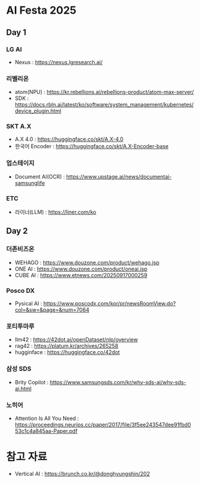 # AI Festa 2025

## Day 1

### LG AI
- Nexus : https://nexus.lgresearch.ai/

### 리벨리온
- atom(NPU) : https://kr.rebellions.ai/rebellions-product/atom-max-server/
- SDK : https://docs.rbln.ai/latest/ko/software/system_management/kubernetes/device_plugin.html

### SKT A.X
- A.X 4.0 : https://huggingface.co/skt/A.X-4.0
- 한국어 Encoder : https://huggingface.co/skt/A.X-Encoder-base

### 업스테이지
- Document AI(OCR) : https://www.upstage.ai/news/documentai-samsunglife

### ETC
- 라이너(LLM) : https://liner.com/ko


## Day 2
### 더존비즈온
- WEHAGO : https://www.douzone.com/product/wehago.jsp
- ONE AI : https://www.douzone.com/product/oneai.jsp
- CUBE AI : https://www.etnews.com/20250917000259

### Posco DX
- Pysical AI : https://www.poscodx.com/kor/pr/newsRoomView.do?col=&sw=&page=&num=7064

### 포티투마루
- llm42 : https://42dot.ai/openDataset/nlp/overview
- rag42 : https://platum.kr/archives/265258
- hugginface : https://huggingface.co/42dot

### 삼성 SDS
- Brity Copilot : https://www.samsungsds.com/kr/why-sds-ai/why-sds-ai.html

### 노히어
- Attention Is All You Need : https://proceedings.neurips.cc/paper/2017/file/3f5ee243547dee91fbd053c1c4a845aa-Paper.pdf

# 참고 자료
- Vertical AI : https://brunch.co.kr/@donghyungshin/202
